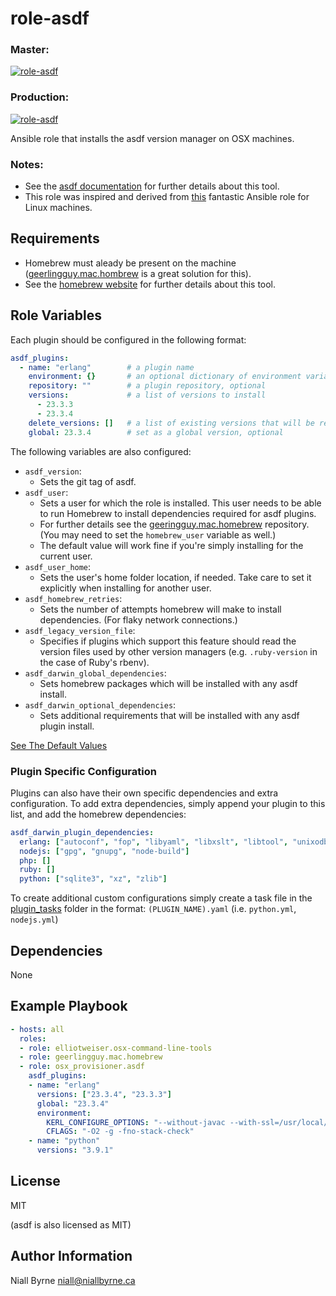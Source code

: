 # role-asdf

### Master:
[![role-asdf](https://github.com/osx-provisioner/role-asdf/actions/workflows/push.yml/badge.svg?branch=master)](https://github.com/osx-provisioner/role-asdf/actions/workflows/push.yml)

### Production:
[![role-asdf](https://github.com/osx-provisioner/role-asdf/actions/workflows/push.yml/badge.svg?branch=production)](https://github.com/osx-provisioner/role-asdf/actions/workflows/push.yml)

Ansible role that installs the asdf version manager on OSX machines.

### Notes:
- See the [asdf documentation](https://asdf-vm.com/) for further details about this tool.
- This role was inspired and derived from [this](https://github.com/cimon-io/ansible-role-asdf) fantastic Ansible role for Linux machines.

Requirements
------------

- Homebrew must aleady be present on the machine ([geerlingguy.mac.hombrew](https://github.com/geerlingguy/ansible-collection-mac) is a great solution for this).
- See the [homebrew website](https://brew.sh/) for further details about this tool.

Role Variables
--------------

Each plugin should be configured in the following format:

```yaml
asdf_plugins:
  - name: "erlang"        # a plugin name
    environment: {}       # an optional dictionary of environment variables for build configuration
    repository: ""        # a plugin repository, optional
    versions:             # a list of versions to install
      - 23.3.3
      - 23.3.4
    delete_versions: []   # a list of existing versions that will be removed
    global: 23.3.4        # set as a global version, optional
```

The following variables are also configured:
- `asdf_version`:
  - Sets the git tag of asdf.
- `asdf_user`:
    - Sets a user for which the role is installed.  This user needs to be able to run Homebrew to install dependencies required for asdf plugins.
    - For further details see the [geeringguy.mac.homebrew](https://github.com/geerlingguy/ansible-collection-mac) repository. (You may need to set the `homebrew_user` variable as well.)
    - The default value will work fine if you're simply installing for the current user.
- `asdf_user_home`:
    - Sets the user's home folder location, if needed.  Take care to set it explicitly when installing for another user.
- `asdf_homebrew_retries`:
    - Sets the number of attempts homebrew will make to install dependencies. (For flaky network connections.)
- `asdf_legacy_version_file`:
    - Specifies if plugins which support this feature should read the version files used by other version managers (e.g. `.ruby-version` in the case of Ruby's rbenv).
- `asdf_darwin_global_dependencies`:
    - Sets homebrew packages which will be installed with any asdf install.
- `asdf_darwin_optional_dependencies`:
    - Sets additional requirements that will be installed with any asdf plugin install.

[See The Default Values](defaults/main.yml)

### Plugin Specific Configuration

Plugins can also have their own specific dependencies and extra configuration.
To add extra dependencies, simply append your plugin to this list, and add the homebrew dependencies:

```yaml
asdf_darwin_plugin_dependencies:
  erlang: ["autoconf", "fop", "libyaml", "libxslt", "libtool", "unixodbc", "wxmac"]
  nodejs: ["gpg", "gnupg", "node-build"]
  php: []
  ruby: []
  python: ["sqlite3", "xz", "zlib"]
```

To create additional custom configurations simply create a task file in the [plugin_tasks](./tasks/plugins_darwin/plugin_tasks) folder in the format: `(PLUGIN_NAME).yaml`
(i.e. `python.yml`, `nodejs.yml`)

Dependencies
------------

None

Example Playbook
----------------

```yaml
- hosts: all
  roles:
  - role: elliotweiser.osx-command-line-tools
  - role: geerlingguy.mac.homebrew
  - role: osx_provisioner.asdf
    asdf_plugins:
    - name: "erlang"
      versions: ["23.3.4", "23.3.3"]
      global: "23.3.4"
      environment:
        KERL_CONFIGURE_OPTIONS: "--without-javac --with-ssl=/usr/local/opt/openssl@1.1 --disable-hipe"
        CFLAGS: "-O2 -g -fno-stack-check"
    - name: "python"
      versions: "3.9.1"
```

License
-------

MIT

(asdf is also licensed as MIT)

Author Information
------------------

Niall Byrne <niall@niallbyrne.ca>
